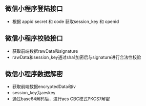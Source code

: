 ## 微信小程序登陆接口
	
+ 根据 appid secret 和 code 获取session_key 和 openid

## 微信小程序校验接口
	
+ 获取前端数据rawData和signature
+ rawData和session_key通过sha1加密后与signature进行合法性校验 

## 微信小程序数据解密

+ 获取前端数据encryptedData和iv
+ session_key为aeskey
+ 通过base64解码后，进行aes CBC模式PKCS7解密